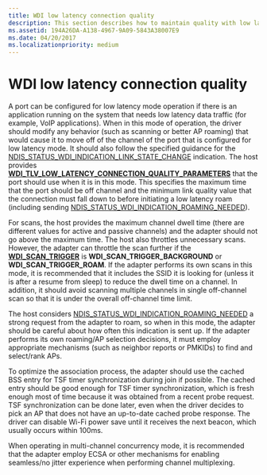 ```yaml
---
title: WDI low latency connection quality
description: This section describes how to maintain quality with low latency connections in WDI
ms.assetid: 194A26DA-A138-4967-9A09-5843A38007E9
ms.date: 04/20/2017
ms.localizationpriority: medium
---
```


# WDI low latency connection quality


A port can be configured for low latency mode operation if there is an application running on the system that needs low latency data traffic (for example, VoIP applications). When in this mode of operation, the driver should modify any behavior (such as scanning or better AP roaming) that would cause it to move off of the channel of the port that is configured for low latency mode. It should also follow the specified guidance for the [NDIS\_STATUS\_WDI\_INDICATION\_LINK\_STATE\_CHANGE](./ndis-status-wdi-indication-link-state-change.md) indication. The host provides [**WDI\_TLV\_LOW\_LATENCY\_CONNECTION\_QUALITY\_PARAMETERS**](./wdi-tlv-low-latency-connection-quality-parameters.md) that the port should use when it is in this mode. This specifies the maximum time that the port should be off channel and the minimum link quality value that the connection must fall down to before initiating a low latency roam (including sending [NDIS\_STATUS\_WDI\_INDICATION\_ROAMING\_NEEDED](./ndis-status-wdi-indication-roaming-needed.md)).

For scans, the host provides the maximum channel dwell time (there are different values for active and passive channels) and the adapter should not go above the maximum time. The host also throttles unnecessary scans. However, the adapter can throttle the scan further if the [**WDI\_SCAN\_TRIGGER**](/windows-hardware/drivers/ddi/wditypes/ne-wditypes-_wdi_scan_trigger) is **WDI\_SCAN\_TRIGGER\_BACKGROUND** or **WDI\_SCAN\_TRIGGER\_ROAM**. If the adapter performs its own scans in this mode, it is recommended that it includes the SSID it is looking for (unless it is after a resume from sleep) to reduce the dwell time on a channel. In addition, it should avoid scanning multiple channels in single off-channel scan so that it is under the overall off-channel time limit.

The host considers [NDIS\_STATUS\_WDI\_INDICATION\_ROAMING\_NEEDED](./ndis-status-wdi-indication-roaming-needed.md) a strong request from the adapter to roam, so when in this mode, the adapter should be careful about how often this indication is sent up. If the adapter performs its own roaming/AP selection decisions, it must employ appropriate mechanisms (such as neighbor reports or PMKIDs) to find and select/rank APs.

To optimize the association process, the adapter should use the cached BSS entry for TSF timer synchronization during join if possible. The cached entry should be good enough for TSF timer synchronization, which is fresh enough most of time because it was obtained from a recent probe request. TSF synchronization can be done later, even when the driver decides to pick an AP that does not have an up-to-date cached probe response. The driver can disable Wi-Fi power save until it receives the next beacon, which usually occurs within 100ms.

When operating in multi-channel concurrency mode, it is recommended that the adapter employ ECSA or other mechanisms for enabling seamless/no jitter experience when performing channel multiplexing.

 

